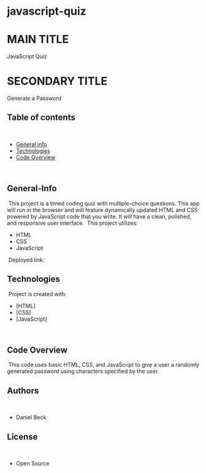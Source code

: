# javascript-quiz
# MAIN TITLE

JavaScript Quiz

# SECONDARY TITLE

Generate a Password
​
## Table of contents
​
- [General info](#General-Info)
- [Technologies](#Technologies)
- [Code Overview](#Code-Overview)

​
## General-Info
​
This project is a timed coding quiz with multiple-choice questions. This app will run in the browser and will feature dynamically updated HTML and CSS powered by JavaScript code that you write. It will have a clean, polished, and responsive user interface. 
​
This project utilizes:
- HTML
- CSS
- JavaScript

​
Deployed link: 
​
## Technologies
​
Project is created with:
​
- [HTML]
- [CSS]
- [JavaScript]

​
## Code Overview
​
This code uses basic HTML, CSS, and JavaScript to give a user a randomly generated password using characters specified by the user. 
​
## Authors
​
- Daniel Beck
​
## License
​
- Open Source
​
​
​
​
​
​